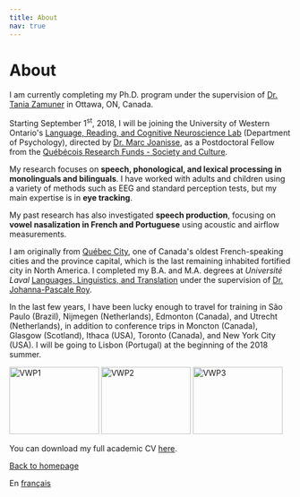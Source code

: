 ```yaml
---
title: About
nav: true
---
```


<h1>About</h1>

I am currently completing my Ph.D. program under the supervision of [Dr. Tania Zamuner](http://artsites.uottawa.ca/zamuner/?lang=en) in Ottawa, ON, Canada.

Starting September 1<SUP>st</SUP>, 2018, I will be joining the University of Western Ontario's [Language, Reading, and Cognitive Neuroscience Lab](http://www.psychology.uwo.ca/lrcn/index.html) (Department of Psychology), directed by [Dr. Marc Joanisse](http://publish.uwo.ca/~marcj/), as a Postdoctoral Fellow from the [Québécois Research Funds - Society and Culture](http://www.frqsc.gouv.qc.ca/en/accueil).

My research focuses on **speech, phonological, and lexical processing in monolinguals and bilinguals**. I have worked with adults and children using a variety of methods such as EEG and standard perception tests, but my main expertise is in **eye tracking**.

My past research has also investigated **speech production**, focusing on **vowel nasalization in French and Portuguese** using acoustic and airflow measurements.

I am originally from [Québec City](https://en.wikipedia.org/wiki/Quebec_City), one of Canada's oldest French-speaking cities and the province capital, which is the last remaining inhabited fortified city in North America. I completed my B.A. and M.A. degrees at _Université Laval_ [Languages, Linguistics, and Translation](http://www.lli.ulaval.ca) under the supervision of [Dr. Johanna-Pascale Roy](https://www.phonetique.ulaval.ca).

In the last few years, I have been lucky enough to travel for training in São Paulo (Brazil), Nijmegen (Netherlands), Edmonton (Canada), and Utrecht (Netherlands), in addition to conference trips in Moncton (Canada), Glasgow (Scotland), Ithaca (USA), Toronto (Canada), and New York City (USA). I will be going to Lisbon (Portugal) at the beginning of the 2018 summer.

<img src="felixdtrudel.github.io/imageresources/VWP1.gif" alt="VWP1" width="160" height="120"> <img src="felixdtrudel.github.io/imageresources/VWP2.gif" alt="VWP2" width="160" height="120"> <img src="felixdtrudel.github.io/imageresources/VWP3.gif" alt="VWP3" width="160" height="120">

You can download my full academic CV [here](https://felixdtrudel.github.io/CVeng.pdf).

[Back to homepage](https://felixdtrudel.github.io/index.html)

En [français](https://felixdtrudel.github.io/fr/apropos.html)
